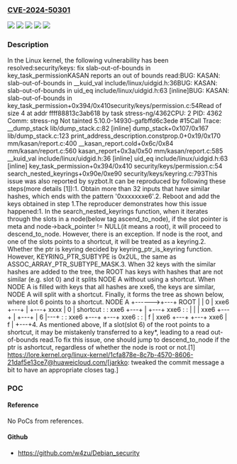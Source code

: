 ### [CVE-2024-50301](https://cve.mitre.org/cgi-bin/cvename.cgi?name=CVE-2024-50301)
![](https://img.shields.io/static/v1?label=Product&message=Linux&color=blue)
![](https://img.shields.io/static/v1?label=Version&message=&color=brightgreen)
![](https://img.shields.io/static/v1?label=Version&message=3.13%20&color=brightgreen)
![](https://img.shields.io/static/v1?label=Version&message=b2a4df200d570b2c33a57e1ebfa5896e4bc81b69%20&color=brightgreen)
![](https://img.shields.io/static/v1?label=Vulnerability&message=n%2Fa&color=blue)

### Description

In the Linux kernel, the following vulnerability has been resolved:security/keys: fix slab-out-of-bounds in key_task_permissionKASAN reports an out of bounds read:BUG: KASAN: slab-out-of-bounds in __kuid_val include/linux/uidgid.h:36BUG: KASAN: slab-out-of-bounds in uid_eq include/linux/uidgid.h:63 [inline]BUG: KASAN: slab-out-of-bounds in key_task_permission+0x394/0x410security/keys/permission.c:54Read of size 4 at addr ffff88813c3ab618 by task stress-ng/4362CPU: 2 PID: 4362 Comm: stress-ng Not tainted 5.10.0-14930-gafbffd6c3ede #15Call Trace: __dump_stack lib/dump_stack.c:82 [inline] dump_stack+0x107/0x167 lib/dump_stack.c:123 print_address_description.constprop.0+0x19/0x170 mm/kasan/report.c:400 __kasan_report.cold+0x6c/0x84 mm/kasan/report.c:560 kasan_report+0x3a/0x50 mm/kasan/report.c:585 __kuid_val include/linux/uidgid.h:36 [inline] uid_eq include/linux/uidgid.h:63 [inline] key_task_permission+0x394/0x410 security/keys/permission.c:54 search_nested_keyrings+0x90e/0xe90 security/keys/keyring.c:793This issue was also reported by syzbot.It can be reproduced by following these steps(more details [1]):1. Obtain more than 32 inputs that have similar hashes, which ends with the   pattern '0xxxxxxxe6'.2. Reboot and add the keys obtained in step 1.The reproducer demonstrates how this issue happened:1. In the search_nested_keyrings function, when it iterates through the   slots in a node(below tag ascend_to_node), if the slot pointer is meta   and node->back_pointer != NULL(it means a root), it will proceed to   descend_to_node. However, there is an exception. If node is the root,   and one of the slots points to a shortcut, it will be treated as a   keyring.2. Whether the ptr is keyring decided by keyring_ptr_is_keyring function.   However, KEYRING_PTR_SUBTYPE is 0x2UL, the same as   ASSOC_ARRAY_PTR_SUBTYPE_MASK.3. When 32 keys with the similar hashes are added to the tree, the ROOT   has keys with hashes that are not similar (e.g. slot 0) and it splits   NODE A without using a shortcut. When NODE A is filled with keys that   all hashes are xxe6, the keys are similar, NODE A will split with a   shortcut. Finally, it forms the tree as shown below, where slot 6 points   to a shortcut.                      NODE A              +------>+---+      ROOT    |       | 0 | xxe6      +---+   |       +---+ xxxx | 0 | shortcut  :   : xxe6      +---+   |       +---+ xxe6 :   :   |       |   | xxe6      +---+   |       +---+      | 6 |---+       :   : xxe6      +---+           +---+ xxe6 :   :           | f | xxe6      +---+           +---+ xxe6 | f |      +---+4. As mentioned above, If a slot(slot 6) of the root points to a shortcut,   it may be mistakenly transferred to a key*, leading to a read   out-of-bounds read.To fix this issue, one should jump to descend_to_node if the ptr is ashortcut, regardless of whether the node is root or not.[1] https://lore.kernel.org/linux-kernel/1cfa878e-8c7b-4570-8606-21daf5e13ce7@huaweicloud.com/[jarkko: tweaked the commit message a bit to have an appropriate closes tag.]

### POC

#### Reference
No PoCs from references.

#### Github
- https://github.com/w4zu/Debian_security


